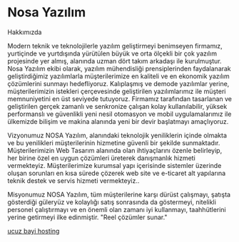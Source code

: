 # Nosa Yazılım

Hakkımızda

Modern teknik ve teknolojilerle yazılım geliştirmeyi benimseyen firmamız, yurtiçinde ve yurtdışında yürütülen büyük ve orta ölçekli bir çok yazılım projesinde yer almış, alanında uzman dört takım arkadaşı ile kurulmuştur. Nosa Yazılım ekibi olarak, yazılım mühendisliği prensiplerinden faydalanarak geliştirdiğimiz yazılımlarla müşterilerimize en kaliteli ve en ekonomik yazılım çözümlerini sunmayı hedefliyoruz. Kalıplaşmış ve demode yazılımlar yerine, müşterilerimizin istekleri çerçevesinde geliştirilen yazılımlarımız ile müşteri memnuniyetini en üst seviyede tutuyoruz. Firmamız tarafından tasarlanan ve geliştirilen gerçek zamanlı ve senkronize çalışan kolay kullanılabilir, yüksek performanslı ve güvenlikli yeni nesil otomasyon ve mobil uygulamalarımız ile ülkemizde bilişim ve makina alanında yeni bir devir başlatmayı amaçlıyoruz.

Vizyonumuz
NOSA Yazılım, alanındaki teknolojik yeniliklerin içinde olmakta ve bu yenilikleri müşterilerinin hizmetine güvenli bir şekilde sunmaktadır. Müşterilerimizin Web Tasarım alanında olan ihtiyaçlarını özenle belirleyip, her birine özel en uygun çözümleri üreterek danışmanlık hizmeti vermekteyiz. Müşterilerimize kurumsal yapı içerisinde sistemler üzerinde oluşan sorunları en kısa sürede çözerek web site ve e-ticaret alt yapılarına teknik destek ve servis hizmeti vermekteyiz..

Misyonumuz
NOSA Yazılım, tüm müşterilerine karşı dürüst çalışmayı, şatışta gösterdiği güleryüz ve kolaylığı satış sonrasında da göstermeyi, nitelikli personel çalıştırmayı ve en önemli olan zamanı iyi kullanmayı, taahhütlerini yerine getirmeyi ilke edinmiştir. "Reel çözümler sunar."



<a href="https://nosayazilim.com/bayi-hosting" title="ucuz bayi hosting">ucuz bayi hosting</a>
